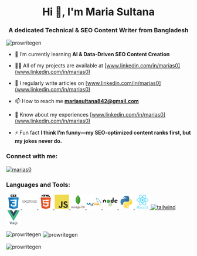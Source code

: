 <h1 align="center">Hi 👋, I'm Maria Sultana</h1>
<h3 align="center">A dedicated Technical & SEO Content Writer from Bangladesh</h3>
<imag align=”right” alt=”coding” width=”500” src=”![image](https://github.com/user-attachments/assets/d2d3c294-9588-452a-8dd1-f28758434112)”>
<p align="left"> <img src="https://komarev.com/ghpvc/?username=prowritegen&label=Profile%20views&color=0e75b6&style=flat" alt="prowritegen" /> </p>

- 🌱 I’m currently learning **AI & Data-Driven SEO Content Creation**

- 👨‍💻 All of my projects are available at [www.linkedin.com/in/marias0](www.linkedin.com/in/marias0)

- 📝 I regularly write articles on [www.linkedin.com/in/marias0](www.linkedin.com/in/marias0)

- 📫 How to reach me **mariasultana842@gmail.com**

- 📄 Know about my experiences [www.linkedin.com/in/marias0](www.linkedin.com/in/marias0)

- ⚡ Fun fact **I think I’m funny—my SEO-optimized content ranks first, but my jokes never do.**

<h3 align="left">Connect with me:</h3>
<p align="left">
<a href="https://linkedin.com/in/marias0" target="blank"><img align="center" src="https://raw.githubusercontent.com/rahuldkjain/github-profile-readme-generator/master/src/images/icons/Social/linked-in-alt.svg" alt="marias0" height="30" width="40" /></a>
</p>

<h3 align="left">Languages and Tools:</h3>
<p align="left"> <a href="https://www.w3schools.com/css/" target="_blank" rel="noreferrer"> <img src="https://raw.githubusercontent.com/devicons/devicon/master/icons/css3/css3-original-wordmark.svg" alt="css3" width="40" height="40"/> </a> <a href="https://expressjs.com" target="_blank" rel="noreferrer"> <img src="https://raw.githubusercontent.com/devicons/devicon/master/icons/express/express-original-wordmark.svg" alt="express" width="40" height="40"/> </a> <a href="https://www.w3.org/html/" target="_blank" rel="noreferrer"> <img src="https://raw.githubusercontent.com/devicons/devicon/master/icons/html5/html5-original-wordmark.svg" alt="html5" width="40" height="40"/> </a> <a href="https://developer.mozilla.org/en-US/docs/Web/JavaScript" target="_blank" rel="noreferrer"> <img src="https://raw.githubusercontent.com/devicons/devicon/master/icons/javascript/javascript-original.svg" alt="javascript" width="40" height="40"/> </a> <a href="https://www.mongodb.com/" target="_blank" rel="noreferrer"> <img src="https://raw.githubusercontent.com/devicons/devicon/master/icons/mongodb/mongodb-original-wordmark.svg" alt="mongodb" width="40" height="40"/> </a> <a href="https://www.mysql.com/" target="_blank" rel="noreferrer"> <img src="https://raw.githubusercontent.com/devicons/devicon/master/icons/mysql/mysql-original-wordmark.svg" alt="mysql" width="40" height="40"/> </a> <a href="https://nodejs.org" target="_blank" rel="noreferrer"> <img src="https://raw.githubusercontent.com/devicons/devicon/master/icons/nodejs/nodejs-original-wordmark.svg" alt="nodejs" width="40" height="40"/> </a> <a href="https://www.python.org" target="_blank" rel="noreferrer"> <img src="https://raw.githubusercontent.com/devicons/devicon/master/icons/python/python-original.svg" alt="python" width="40" height="40"/> </a> <a href="https://reactjs.org/" target="_blank" rel="noreferrer"> <img src="https://raw.githubusercontent.com/devicons/devicon/master/icons/react/react-original-wordmark.svg" alt="react" width="40" height="40"/> </a> <a href="https://tailwindcss.com/" target="_blank" rel="noreferrer"> <img src="https://www.vectorlogo.zone/logos/tailwindcss/tailwindcss-icon.svg" alt="tailwind" width="40" height="40"/> </a> <a href="https://vuejs.org/" target="_blank" rel="noreferrer"> <img src="https://raw.githubusercontent.com/devicons/devicon/master/icons/vuejs/vuejs-original-wordmark.svg" alt="vuejs" width="40" height="40"/> </a> </p>

<p><img align="left" src="https://github-readme-stats.vercel.app/api/top-langs?username=prowritegen&show_icons=true&locale=en&layout=compact" alt="prowritegen" /></p>

<p>&nbsp;<img align="center" src="https://github-readme-stats.vercel.app/api?username=prowritegen&show_icons=true&locale=en" alt="prowritegen" /></p>

<p><img align="center" src="https://github-readme-streak-stats.herokuapp.com/?user=prowritegen&" alt="prowritegen" /></p>
